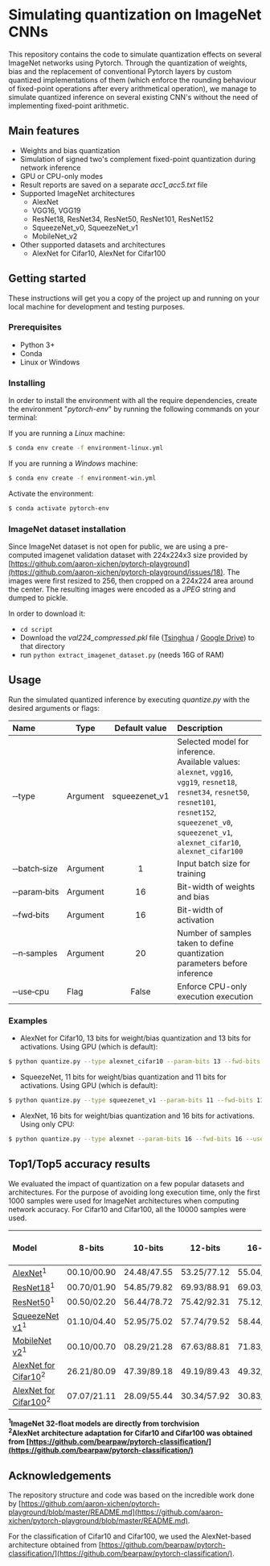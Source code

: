 # Simulating quantization on ImageNet CNNs

This repository contains the code to simulate quantization effects on several ImageNet networks using Pytorch. Through the quantization of weights, bias and the replacement of conventional Pytorch layers by custom quantized implementations of them (which enforce the rounding behaviour of fixed-point operations after every arithmetical operation), we manage to simulate quantized inference on several existing CNN's without the need of implementing fixed-point arithmetic. 

## Main features

- Weights and bias quantization
- Simulation of signed two's complement fixed-point quantization during network inference
- GPU or CPU-only modes
- Result reports are saved on a separate _acc1\_acc5.txt_ file
- Supported ImageNet architectures
  - AlexNet
  - VGG16, VGG19
  - ResNet18, ResNet34, ResNet50, ResNet101, ResNet152
  - SqueezeNet\_v0, SqueezeNet\_v1
  - MobileNet_v2 
- Other supported datasets and architectures
  - AlexNet for Cifar10, AlexNet for Cifar100

## Getting started

These instructions will get you a copy of the project up and running on your
local machine for development and testing purposes. 

### Prerequisites

- Python 3+
- Conda
- Linux or Windows

### Installing
In order to install the environment with all the require dependencies, create the environment "_pytorch-env_" by running the following commands on your terminal:

If you are running a *Linux* machine:

```sh
$ conda env create -f environment-linux.yml
```

If you are running a *Windows* machine:

```sh
$ conda env create -f environment-win.yml
```

Activate the environment:

```sh
$ conda activate pytorch-env
```

### ImageNet dataset installation

Since ImageNet dataset is not open for public, we are using a pre-computed imagenet validation dataset with 224x224x3 size provided by [https://github.com/aaron-xichen/pytorch-playground](https://github.com/aaron-xichen/pytorch-playground/issues/18). The images were first resized to 256, then cropped on a 224x224 area around the center. The resulting images were encoded as a _JPEG_ string and dumped to pickle. 

In order to download it:

- `cd script`
- Download the _val224\_compressed.pkl_ file ([Tsinghua](http://ml.cs.tsinghua.edu.cn/~chenxi/dataset/val224_compressed.pkl) /  [Google Drive](https://drive.google.com/file/d/1U8ir2fOR4Sir3FCj9b7FQRPSVsycTfVc/view?usp=sharing)) to that directory
- run `python extract_imagenet_dataset.py` (needs 16G of RAM)

## Usage

Run the simulated quantized inference by executing _quantize.py_ with the desired arguments or flags:

| Name                                   | Type   | Default value                  | Description|
|:---------------------------------------|--------|:------------------------------:|:-----------|
| &#x2011;&#x2011;type                   |Argument| squeezenet_v1                  | Selected model for inference. <br>Available values: `alexnet`, `vgg16`, `vgg19`, `resnet18`, `resnet34`, `resnet50`, `resnet101`, `resnet152`, `squeezenet_v0`, `squeezenet_v1`, `alexnet_cifar10`, `alexnet_cifar100` |
| &#x2011;&#x2011;batch&#x2011;size      |Argument| 1                              | Input batch size for training|
| &#x2011;&#x2011;param&#x2011;bits      |Argument| 16                             | Bit-width of weights and bias|
| &#x2011;&#x2011;fwd&#x2011;bits        |Argument| 16                             | Bit-width of activation|
| &#x2011;&#x2011;n&#x2011;samples       |Argument| 20                             | Number of samples taken to define quantization parameters before inference|
| &#x2011;&#x2011;use&#x2011;cpu         |Flag    | False                          | Enforce CPU-only execution execution|

### Examples

- AlexNet for Cifar10, 13 bits for weight/bias quantization and 13 bits for activations. Using GPU (which is default):
```sh
$ python quantize.py --type alexnet_cifar10 --param-bits 13 --fwd-bits 13
```

- SqueezeNet, 11 bits for weight/bias quantization and 11 bits for activations. Using GPU (which is default):

```sh
$ python quantize.py --type squeezenet_v1 --param-bits 11 --fwd-bits 11
```
- AlexNet, 16 bits for weight/bias quantization and 16 bits for activations. Using only CPU:

```sh
$ python quantize.py --type alexnet --param-bits 16 --fwd-bits 16 --use-cpu
```

## Top1/Top5 accuracy results

We evaluated the impact of quantization on a few popular datasets and architectures. For the purpose of avoiding long execution time, only the first 1000 samples were used for ImageNet architectures when computing network accuracy. For Cifar10 and Cifar100, all the 10000 samples were used.

|Model                                                                                                                 |8-bits      |10-bits     |12-bits     |16-bits     |floating-point (32-bits) |
|:---------------------------------------------------------------------------------------------------------------------|:----------:|:----------:|:----------:|:----------:|:-----------------------:|
|[AlexNet](https://download.pytorch.org/models/alexnet-owt-4df8aa71.pth)<sup>1</sup>                                   |00.10/00.90 |24.48/47.55 |53.25/77.12 |55.04/79.02 |55.24/78.92|
|[ResNet18](https://download.pytorch.org/models/resnet18-5c106cde.pth)<sup>1</sup>                                     |00.70/01.90 |54.85/79.82 |69.93/88.91 |69.03/89.91 |69.03/89.71|
|[ResNet50](https://download.pytorch.org/models/resnet50-19c8e357.pth)<sup>1</sup>                                     |00.50/02.20 |56.44/78.72 |75.42/92.31 |75.12/93.11 |75.12/93.11|
|[SqueezeNet v1](https://download.pytorch.org/models/squeezenet1_1-f364aa15.pth)<sup>1</sup>                           |01.10/04.40 |52.95/75.02 |57.74/79.52 |58.44/79.52 |58.24/79.72|
|[MobileNet v2](https://download.pytorch.org/models/squeezenet1_1-f364aa15.pth)<sup>1</sup>                            |00.10/00.70 |08.29/21.28 |67.63/88.81 |71.83/89.71 |71.63/89.71|
|[AlexNet for Cifar10](https://dl.dropboxusercontent.com/s/5wyve2lob61o0xz/alexnet-cifar10-cbfee098.pth)<sup>2</sup>   |26.21/80.09 |47.39/89.18 |49.19/89.43 |49.32/89.52 |49.34/89.47|
|[AlexNet for Cifar100](https://dl.dropboxusercontent.com/s/towf68tohx5uv5q/alexnet-cifar100-c43d2c5d.pth)<sup>2</sup> |07.07/21.11 |28.09/55.44 |30.34/57.92 |30.83/57.95 |30.76/57.98|

**<sup>1</sup>ImageNet 32-float models are directly from torchvision**<br>
**<sup>2</sup>AlexNet architecture adaptation for Cifar10 and Cifar100 was obtained from [https://github.com/bearpaw/pytorch-classification/](https://github.com/bearpaw/pytorch-classification/)**

## Acknowledgements

The repository structure and code was based on the incredible work done by
[https://github.com/aaron-xichen/pytorch-playground/blob/master/README.md](https://github.com/aaron-xichen/pytorch-playground/blob/master/README.md).

For the classification of Cifar10 and Cifar100, we used the AlexNet-based architecture obtained from [https://github.com/bearpaw/pytorch-classification/](https://github.com/bearpaw/pytorch-classification/).
